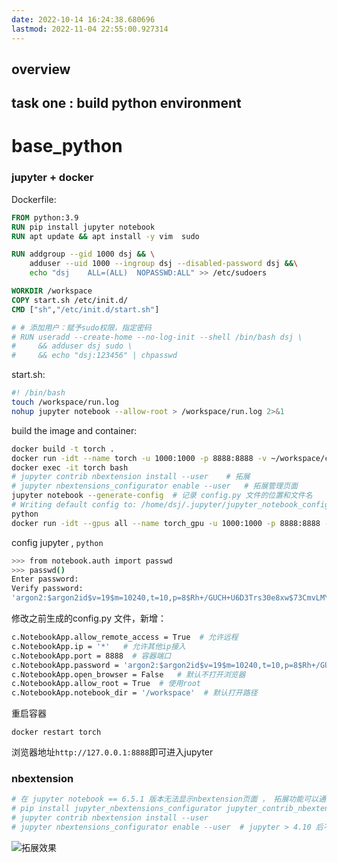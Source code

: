 ```yaml
---
date: 2022-10-14 16:24:38.680696
lastmod: 2022-11-04 22:55:00.927314
---
```

## overview



## task one : build python environment

# base_python

### jupyter + docker

Dockerfile:

```dockerfile
FROM python:3.9
RUN pip install jupyter notebook 
RUN apt update && apt install -y vim  sudo

RUN addgroup --gid 1000 dsj && \
    adduser --uid 1000 --ingroup dsj --disabled-password dsj &&\
    echo "dsj    ALL=(ALL)  NOPASSWD:ALL" >> /etc/sudoers

WORKDIR /workspace
COPY start.sh /etc/init.d/
CMD ["sh","/etc/init.d/start.sh"]

# # 添加用户：赋予sudo权限，指定密码
# RUN useradd --create-home --no-log-init --shell /bin/bash dsj \
#     && adduser dsj sudo \
#     && echo "dsj:123456" | chpasswd
```

start.sh:

```sh
#! /bin/bash
touch /workspace/run.log
nohup jupyter notebook --allow-root > /workspace/run.log 2>&1 
```

build the image and container: 

```bash
docker build -t torch .
docker run -idt --name torch -u 1000:1000 -p 8888:8888 -v ~/workspace/cs231n:/workspace -v /etc/localtime:/etc/localtime --restart=on-failure torch
docker exec -it torch bash
# jupyter contrib nbextension install --user	# 拓展
# jupyter nbextensions_configurator enable --user	# 拓展管理页面
jupyter notebook --generate-config  # 记录 config.py 文件的位置和文件名
# Writing default config to: /home/dsj/.jupyter/jupyter_notebook_config.py
python
docker run -idt --gpus all --name torch_gpu -u 1000:1000 -p 8888:8888 -v ~/workspace/cs231n:/workspace -v /etc/localtime:/etc/localtime --restart=on-failure torch
```

config jupyter , `python`


```bash
>>> from notebook.auth import passwd
>>> passwd()
Enter password: 
Verify password: 
'argon2:$argon2id$v=19$m=10240,t=10,p=8$Rh+/GUCH+U6D3Trs30e8xw$73CmvLMYOSecT3yWa3uFnX/gORdmGHAxmLmFM0gLSI8'
```

修改之前生成的config.py 文件，新增：

```bash
c.NotebookApp.allow_remote_access = True  # 允许远程
c.NotebookApp.ip = '*'   # 允许其他ip接入
c.NotebookApp.port = 8888  # 容器端口
c.NotebookApp.password = 'argon2:$argon2id$v=19$m=10240,t=10,p=8$Rh+/GUCH+U6D3Trs30e8xw$73CmvLMYOSecT3yWa3uFnX/gORdmGHAxmLmFM0gLSI8'  # 密码
c.NotebookApp.open_browser = False   # 默认不打开浏览器
c.NotebookApp.allow_root = True  # 使用root
c.NotebookApp.notebook_dir = '/workspace'  # 默认打开路径
```

重启容器

`docker restart torch`

浏览器地址`http://127.0.0.1:8888`即可进入jupyter

### nbextension

```bash
# 在 jupyter notebook == 6.5.1 版本无法显示nbextension页面 ， 拓展功能可以通过命令行单独设置
# pip install jupyter_nbextensions_configurator jupyter_contrib_nbextensions
# jupyter contrib nbextension install --user
# jupyter nbextensions_configurator enable --user  # jupyter > 4.10 后不需要这步，详情见官方文档
```

![拓展效果](https://cdn.jsdelivr.net/gh/DingSJ101/picgo_hub@master/img/20221015210736.png)